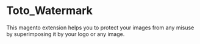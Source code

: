 Toto_Watermark
==============

This magento extension helps you to protect your images from any misuse by superimposing it by your logo or any image.
